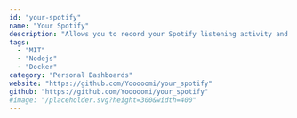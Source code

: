 ```yaml
---
id: "your-spotify"
name: "Your Spotify"
description: "Allows you to record your Spotify listening activity and have statistics about them served through a Web application."
tags:
  - "MIT"
  - "Nodejs"
  - "Docker"
category: "Personal Dashboards"
website: "https://github.com/Yooooomi/your_spotify"
github: "https://github.com/Yooooomi/your_spotify"
#image: "/placeholder.svg?height=300&width=400"
---
```


